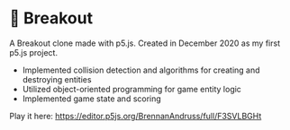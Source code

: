 # 🧱 Breakout

A Breakout clone made with p5.js. Created in December 2020 as my first p5.js project.

- Implemented collision detection and algorithms for creating and destroying entities
- Utilized object-oriented programming for game entity logic
- Implemented game state and scoring

Play it here: https://editor.p5js.org/BrennanAndruss/full/F3SVLBGHt
